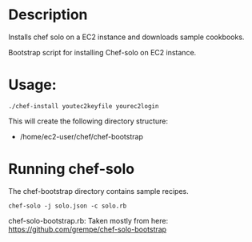 Description
=============

Installs chef solo on a EC2 instance and downloads sample cookbooks.

Bootstrap script for installing Chef-solo on EC2 instance.

Usage:
==============

`./chef-install youtec2keyfile yourec2login`

This will create the following directory structure:

* /home/ec2-user/chef/chef-bootstrap


Running chef-solo
==================

The chef-bootstrap directory contains sample recipes.

`chef-solo -j solo.json -c solo.rb`

chef-solo-bootstrap.rb:  Taken mostly from here: https://github.com/grempe/chef-solo-bootstrap
